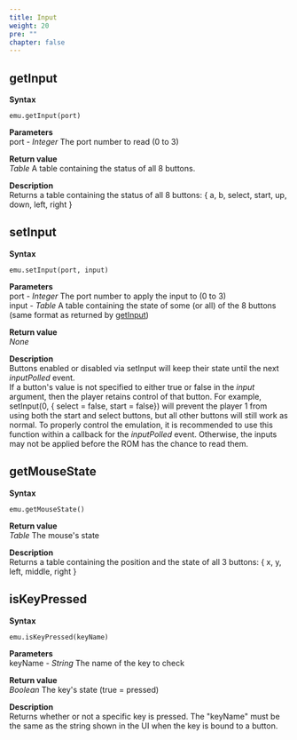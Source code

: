 ```yaml
---
title: Input
weight: 20
pre: ""
chapter: false
---
```


## getInput ##

**Syntax**  

    emu.getInput(port)

**Parameters**  
port - *Integer* The port number to read (0 to 3)

**Return value**  
*Table* A table containing the status of all 8 buttons. 

**Description**  
Returns a table containing the status of all 8 buttons: { a, b, select, start, up, down, left, right }   

## setInput ##

**Syntax**  

    emu.setInput(port, input)

**Parameters**  
port - *Integer* The port number to apply the input to (0 to 3)  
input - *Table* A table containing the state of some (or all) of the 8 buttons (same format as returned by [getInput](#getinput))

**Return value**  
*None* 

**Description**  
Buttons enabled or disabled via setInput will keep their state until the next *inputPolled* event.  
If a button's value is not specified to either true or false in the *input* argument, then the player retains control of that button.  For example, setInput(0, { select = false, start = false}) will prevent the player 1 from using both the start and select buttons, but all other buttons will still work as normal.
To properly control the emulation, it is recommended to use this function within a callback for the *inputPolled* event. Otherwise, the inputs may not be applied before the ROM has the chance to read them.

## getMouseState ##

**Syntax**  

    emu.getMouseState()

**Return value**  
*Table* The mouse's state 

**Description**  
Returns a table containing the position and the state of all 3 buttons: { x, y, left, middle, right }   

## isKeyPressed ##

**Syntax**  

    emu.isKeyPressed(keyName)

**Parameters**  
keyName - *String* The name of the key to check

**Return value**  
*Boolean* The key's state (true = pressed)

**Description**  
Returns whether or not a specific key is pressed. The "keyName" must be the same as the string shown in the UI when the key is bound to a button.
